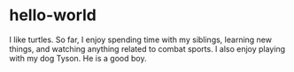 # hello-world
I like turtles.
So far, I enjoy spending time with my siblings, learning new things, and watching anything related to combat sports. I also enjoy playing with my dog Tyson. He is a good boy.
